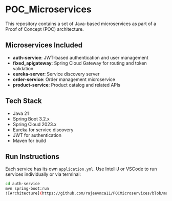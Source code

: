 # POC_Microservices

This repository contains a set of Java-based microservices as part of a Proof of Concept (POC) architecture.

## Microservices Included

- **auth-service**: JWT-based authentication and user management
- **fixed_apigateway**: Spring Cloud Gateway for routing and token validation
- **eureka-server**: Service discovery server
- **order-service**: Order management microservice
- **product-service**: Product catalog and related APIs

## Tech Stack

- Java 21
- Spring Boot 3.2.x
- Spring Cloud 2023.x
- Eureka for service discovery
- JWT for authentication
- Maven for build

## Run Instructions

Each service has its own `application.yml`. Use IntelliJ or VSCode to run services individually or via terminal:

```bash
cd auth-service
mvn spring-boot:run
![Architecture](https://github.com/rajeevmca11/POCMicroservices/blob/main/POC_HLD.png)
